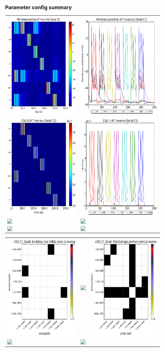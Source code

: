 ### Parameter config summary 
<table>

<tr>
  <td><a href="neurons_C1_Social.png"/><img alt=" " src="neurons_C1_Social.png" height="320"/></a></td>
  <td><a href="traces_neuron_Social_C1.png"/><img alt=" " src="traces_neuron_Social_C1.png" height="320"/></a></td>
</tr>

<tr>
  <td><a href="neuron_activity_C1_Social.png"/><img alt=" " src="neuron_activity_C1_Social.png" height="320"/></a></td>
  <td><a href="traces_neuron_activity_Social_C1.png"/><img alt=" " src="traces_neuron_activity_Social_C1.png" height="320"/></a></td>
</tr>

<tr>
  <td><a href="muscles_C1_Social.png"/><img alt=" " src="muscles_C1_Social.png" height="320"/></a></td>
  <td><a href="traces_muscles_Social_C1.png"/><img alt=" " src="traces_muscles_Social_C1.png" height="320"/></a></td>
</tr>

<tr>
  <td><a href="muscle_activity_C1_Social.png"/><img alt=" " src="muscle_activity_C1_Social.png" height="320"/></a></td>
  <td><a href="traces_muscles_activity_Social_C1.png"/><img alt=" " src="traces_muscles_activity_Social_C1.png" height="320"/></a></td>
</tr>
</table>
<table>

<tr><td><a href="c302_C1_Social_exc_to_neurons.png"/><img alt=" " src="c302_C1_Social_exc_to_neurons.png" height="320"/></a></td>

  <td><a href="c302_C1_Social_inh_to_neurons.png"/><img alt=" " src="c302_C1_Social_inh_to_neurons.png" height="320"/></a></td>

  <td><a href="c302_C1_Social_elec_to_neurons.png"/><img alt=" " src="c302_C1_Social_elec_to_neurons.png" height="320"/></a></td></tr>

<tr><td><a href="c302_C1_Social_exc_to_muscles.png"/><img alt=" " src="c302_C1_Social_exc_to_muscles.png" height="320"/></a></td>

  <td><a href="c302_C1_Social_inh_to_muscles.png"/><img alt=" " src="c302_C1_Social_inh_to_muscles.png" height="320"/></a></td></tr>
</table>
